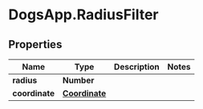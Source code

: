 # DogsApp.RadiusFilter

## Properties

Name | Type | Description | Notes
------------ | ------------- | ------------- | -------------
**radius** | **Number** |  | 
**coordinate** | [**Coordinate**](Coordinate.md) |  | 


